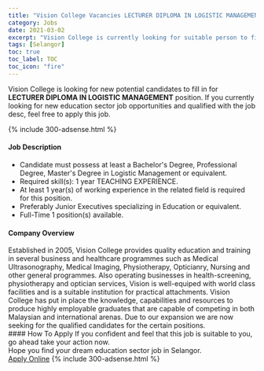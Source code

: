 ```yaml
---
title: "Vision College Vacancies LECTURER DIPLOMA IN LOGISTIC MANAGEMENT" 
category: Jobs 
date: 2021-03-02 
excerpt: "Vision College is currently looking for suitable person to fill in the LECTURER DIPLOMA IN LOGISTIC MANAGEMENT which positioned at Selangor" 
tags: [Selangor] 
toc: true 
toc_label: TOC 
toc_icon: "fire" 
--- 
```


<p>Vision College is looking for new potential candidates to fill in for <b>LECTURER DIPLOMA IN LOGISTIC MANAGEMENT</b> position. If you currently looking for new education sector job opportunities and qualified with the job desc, feel free to apply this job.
</p>{% include 300-adsense.html %} 
 <div><div><h4>Job Description</h4></div><div><div><span><div><ul><li>Candidate must possess at least a Bachelor's Degree, Professional Degree, Master's Degree in Logistic Management or equivalent.&#160;&#160;</li><li>Required skill(s): 1 year TEACHING EXPERIENCE.</li><li>At least 1 year(s) of working experience in the related field is required for this position.</li><li>Preferably Junior Executives specializing in Education or equivalent.</li><li>Full-Time 1 position(s) available.</li></ul></div></span></div></div></div> 
<div><div><h4>Company Overview</h4></div><div><div><span><div><div>
	Established in 2005, Vision College provides quality education and training in several business and healthcare programmes such as Medical Ultrasonography, Medical Imaging, Physiotherapy, Opticianry, Nursing and other general programmes. Also operating businesses in health-screening, physiotherapy and optician services, Vision is well-equiped with world class facilities and is a suitable institution for practical attachments. Vision College has put in place the knowledge, capabilities and resources to produce highly employable graduates that are capable of competing in both Malaysian and international arenas. Due to our expansion we are now seeking for the qualified candidates for the certain positions.</div></div></span></div></div></div> 
#### How To Apply 
If you confident and feel that this job is suitable to you, go ahead take your action now. <br/> 
Hope you find your dream education sector job in Selangor. <br/> 
<a href="https://www.jobstreet.com.my/en/job/lecturer-diploma-in-logistic-management-4494756?jobId=jobstreet-my-job-4494756" class="btn btn--info" target="_blank" rel="nofollow noopenner">Apply Online</a> 
{% include 300-adsense.html %} 